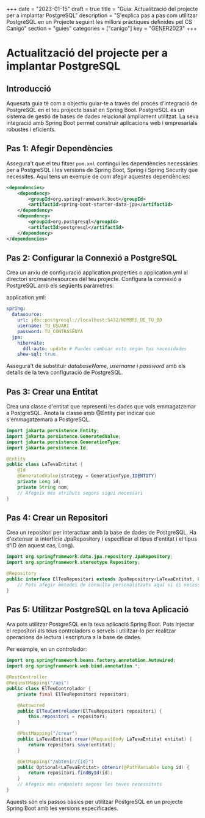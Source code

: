 +++
date = "2023-01-15"
draft = true
title = "Guia: Actualització del projecte per a implantar PostgreSQL"
description = "S'explica pas a pas com utilitzar PostgreSQL en un Projecte seguint les millors pràctiques definides pel CS Canigó"
section = "guies"
categories = ["canigo"]
key = "GENER2023"
+++


# Actualització del projecte per a implantar PostgreSQL


## Introducció

Aquesata guia té com a objectiu guiar-te a través del procés d'integració de PostgreSQL en el teu projecte basat en Spring Boot. PostgreSQL és un sistema de gestió de bases de dades relacional àmpliament utilitzat. La seva integració amb Spring Boot permet construir aplicacions web i empresarials robustes i eficients.

## Pas 1: Afegir Dependències

Assegura't que el teu fitxer `pom.xml` contingui les dependències necessàries per a PostgreSQL i les versions de Spring Boot, Spring i Spring Security que necessites. Aquí tens un exemple de com afegir aquestes dependències:

```xml
<dependencies>
    <dependency>
        <groupId>org.springframework.boot</groupId>
        <artifactId>spring-boot-starter-data-jpa</artifactId>
    </dependency>
    <dependency>
        <groupId>org.postgresql</groupId>
        <artifactId>postgresql</artifactId>
    </dependency>
</dependencies>
```
## Pas 2: Configurar la Connexió a PostgreSQL

Crea un arxiu de configuració application.properties o application.yml al directori src/main/resources del teu projecte. Configura la connexió a PostgreSQL amb els següents paràmetres:

application.yml:

```yml
spring:
  datasource:
    url: jdbc:postgresql://localhost:5432/NOMBRE_DE_TU_BD
    username: TU_USUARI
    password: TU_CONTRASENYA
  jpa:
    hibernate:
      ddl-auto: update # Puedes cambiar esto según tus necesidades
    show-sql: true
```

Assegura't de substituir *databaseName*, *username* i *password* amb els detalls de la teva configuració de PostgreSQL.

## Pas 3: Crear una Entitat

Crea una classe d'entitat que representi les dades que vols emmagatzemar a PostgreSQL. Anota la classe amb @Entity per indicar que s'emmagatzemarà a PostgreSQL.

```java
import jakarta.persistence.Entity;
import jakarta.persistence.GeneratedValue;
import jakarta.persistence.GenerationType;
import jakarta.persistence.Id;

@Entity
public class LaTevaEntitat {
    @Id
    @GeneratedValue(strategy = GenerationType.IDENTITY)
    private Long id;
    private String nom;
    // Afegeix més atributs segons sigui necessari
}

```

## Pas 4: Crear un Repositori
Crea un repositori per interactuar amb la base de dades de PostgreSQL. Ha d'extensar la interfície JpaRepository i especificar el tipus d'entitat i el tipus d'ID (en aquest cas, Long).

```java
import org.springframework.data.jpa.repository.JpaRepository;
import org.springframework.stereotype.Repository;

@Repository
public interface ElTeuRepositori extends JpaRepository<LaTevaEntitat, Long> {
    // Pots afegir mètodes de consulta personalitzats aquí si és necessari.
}
```

## Pas 5: Utilitzar PostgreSQL en la teva Aplicació
Ara pots utilitzar PostgreSQL en la teva aplicació Spring Boot. Pots injectar el repositori als teus controladors o serveis i utilitzar-lo per realitzar operacions de lectura i escriptura a la base de dades.

Per exemple, en un controlador:

```java
import org.springframework.beans.factory.annotation.Autowired;
import org.springframework.web.bind.annotation.*;

@RestController
@RequestMapping("/api")
public class ElTeuControlador {
    private final ElTeuRepositori repositori;

    @Autowired
    public ElTeuControlador(ElTeuRepositori repositori) {
        this.repositori = repositori;
    }

    @PostMapping("/crear")
    public LaTevaEntitat crear(@RequestBody LaTevaEntitat entitat) {
        return repositori.save(entitat);
    }

    @GetMapping("/obtenir/{id}")
    public Optional<LaTevaEntitat> obtenir(@PathVariable Long id) {
        return repositori.findById(id);
    }
    // Afegeix més endpoints segons les teves necessitats
}
```

Aquests són els passos bàsics per utilitzar PostgreSQL en un projecte Spring Boot amb les versions especificades.
